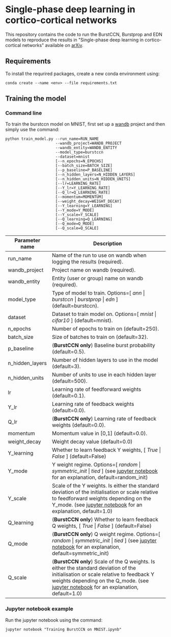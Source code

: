 # Single-phase deep learning in cortico-cortical networks

This repository contains the code to run the BurstCCN, Burstprop and EDN models to reproduce the results in "Single-phase deep learning in cortico-cortical networks" available on [arXiv](https://arxiv.org/pdf/2206.11769).

## Requirements

To install the requrired packages, create a new conda environment using:

```
conda create --name <env> --file requirements.txt
```

## Training the model


### Command line

To train the burstccn model on MNIST, first set up a [wandb](wandb.ai) project and then simply use the command:

```
python train_model.py --run_name=RUN_NAME 
                      --wandb_project=WANDB_PROJECT 
                      --wandb_entity=WANDB_ENTITY 
                      --model_type=burstccn 
                      --dataset=mnist 
                      [--n_epochs=N_EPOCHS]
                      [--batch_size=BATCH_SIZE]
                      [--p_baseline=P_BASELINE] 
                      [--n_hidden_layers=N_HIDDEN_LAYERS] 
                      [--n_hidden_units=N_HIDDEN_UNITS] 
                      [--lr=LEARNING_RATE] 
                      [--Y_lr=Y_LEARNING_RATE] 
                      [--Q_lr=Q_LEARNING_RATE] 
                      [--momentum=MOMENTUM] 
                      [--weight_decay=WEIGHT_DECAY]
                      [--Y_learning=Y_LEARNING] 
                      [--Y_mode=Y_MODE] 
                      [--Y_scale=Y_SCALE] 
                      [--Q_learning=Q_LEARNING] 
                      [--Q_mode=Q_MODE] 
                      [--Q_scale=Q_SCALE] 
```

|Parameter name| Description |
| --- | --- |
| run_name | Name of the run to use on wandb when logging the results (required). |
| wandb_project | Project name on wandb (required). |
| wandb_entity | Entity (user or group) name on wandb (required).|
| model_type | Type of model to train. Options=[ *ann* \| *burstccn* \| *burstprop* \| *edn* ] (default=burstccn). |
| dataset | Dataset to train model on. Options=[ *mnist* \| *cifar10* ] (default=mnist). |
| n_epochs | Number of epochs to train on (default=250). |
| batch_size | Size of batches to train on (default=32). |
| p_baseline | (**BurstCCN only**) Baseline burst probability (default=0.5). |
| n_hidden_layers | Number of hidden layers to use in the model (default=3). |
| n_hidden_units | Number of units to use in each hidden layer (default=500). |
| lr | Learning rate of feedforward weights (default=0.1). |
| Y_lr | Learning rate of feedback weights (default=0.0). |
| Q_lr | (**BurstCCN only**) Learning rate of feedback weights (default=0.0). |
| momentum | Momentum value in [0,1] (default=0.0). |
| weight_decay | Weight decay value (default=0.0) |
| Y_learning | Whether to learn feedback Y weights, [ *True* \| *False* ] (default=False) |
| Y_mode | Y weight regime. Options=[ *random* \| *symmetric_init* \| *tied* ] (see [jupyter notebook](Training%20BurstCCN%20on%20MNIST.ipynb) for an explanation, default=random_init) |
| Y_scale | Scale of the Y weights. Is either the standard deviation of the initialisation or scale relative to feedforward weights depending on the Y_mode. (see [jupyter notebook](Training%20BurstCCN%20on%20MNIST.ipynb) for an explanation, default=1.0) |
| Q_learning | (**BurstCCN only**) Whether to learn feedback Q weights, [ *True* \| *False* ] (default=False) |
| Q_mode | (**BurstCCN only**) Q weight regime. Options=[ *random* \| *symmetric_init* \| *tied* ] (see [jupyter notebook](Training%20BurstCCN%20on%20MNIST.ipynb) for an explanation, default=symmetric_init) |
| Q_scale | (**BurstCCN only**) Scale of the Q weights. Is either the standard deviation of the initialisation or scale relative to feedback Y weights depending on the Q_mode. (see [jupyter notebook](Training%20BurstCCN%20on%20MNIST.ipynb) for an explanation, default=1.0) |

### Jupyter notebook example

Run the jupyter notebook using the command:

```
jupyter notebook "Training BurstCCN on MNIST.ipynb"
```